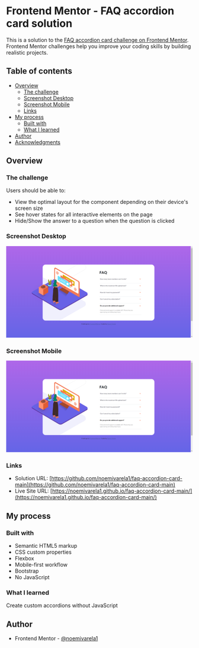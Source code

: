 # Frontend Mentor - FAQ accordion card solution

This is a solution to the [FAQ accordion card challenge on Frontend Mentor](https://www.frontendmentor.io/challenges/faq-accordion-card-XlyjD0Oam). Frontend Mentor challenges help you improve your coding skills by building realistic projects. 

## Table of contents

- [Overview](#overview)
  - [The challenge](#the-challenge)
  - [Screenshot Desktop](#screenshot-desktop)
  - [Screenshot Mobile](#screenshot-mobile)
  - [Links](#links)
- [My process](#my-process)
  - [Built with](#built-with)
  - [What I learned](#what-i-learned)
- [Author](#author)
- [Acknowledgments](#acknowledgments)

## Overview

### The challenge

Users should be able to:

- View the optimal layout for the component depending on their device's screen size
- See hover states for all interactive elements on the page
- Hide/Show the answer to a question when the question is clicked

### Screenshot Desktop

![](./images/screenshotAccordionCard-desktop.png)

### Screenshot Mobile

![](./images/screenshotAccordionCard-desktop.png)

### Links

- Solution URL: [https://github.com/noemivarela1/faq-accordion-card-main](https://github.com/noemivarela1/faq-accordion-card-main)
- Live Site URL: [https://noemivarela1.github.io/faq-accordion-card-main/](https://noemivarela1.github.io/faq-accordion-card-main/)

## My process

### Built with

- Semantic HTML5 markup
- CSS custom properties
- Flexbox
- Mobile-first workflow
- Bootstrap
- No JavaScript

### What I learned

Create custom accordions without JavaScript

## Author

- Frontend Mentor - [@noemivarela1](https://www.frontendmentor.io/profile/noemivarela1)


